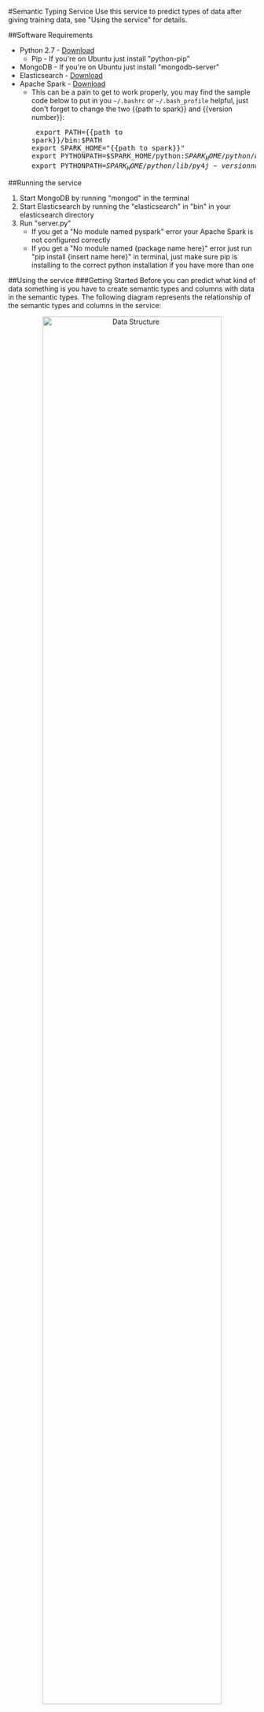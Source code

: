 #Semantic Typing Service
Use this service to predict types of data after giving training data, see "Using the service" for details.



##Software Requirements
* Python 2.7 - [Download](https://www.python.org/downloads/)
	* Pip - If you're on Ubuntu just install "python-pip"
* MongoDB - If you're on Ubuntu just install "mongodb-server"
* Elasticsearch - [Download](https://www.elastic.co/downloads/elasticsearch)
* Apache Spark - [Download](http://spark.apache.org/downloads.html)
	* This can be a pain to get to work properly, you may find the sample code below to put in you `~/.bashrc` or `~/.bash_profile` helpful, just don't forget to change the two {{path to spark}} and {{version number}}:<pre>
export PATH={{path to spark}}/bin:$PATH
export SPARK_HOME="{{path to spark}}"
export PYTHONPATH=$SPARK_HOME/python:$SPARK_HOME/python/build:$PYTHONPATH
export PYTHONPATH=$SPARK_HOME/python/lib/py4j-{{version number}}-src.zip:$PYTHONPATH
</pre>



##Running the service
1. Start MongoDB by running "mongod" in the terminal
2. Start Elasticsearch by running the "elasticsearch" in "bin" in your elasticsearch directory
3. Run "server.py"
	- If you get a "No module named pyspark" error your Apache Spark is not configured correctly
	- If you get a "No module named {package name here}" error just run "pip install {insert name here}" in terminal, just make sure pip is installing to the correct python installation if you have more than one



##Using the service
###Getting Started
Before you can predict what kind of data something is you have to create semantic types and columns with data in the semantic types.  The following diagram represents the relationship of the semantic types and columns in the service:
<center><img src="readme_data/structure.png" alt="Data Structure" style="width: 85%"/></center>
I recommend using swagger when you are trying the steps below for the first time since you have an explanation of what each parameter is right there.  There is a section on using swagger with this service below.

1. Create semantic types by using the `POST /semantic_types` with the class and property you want for the semantic type, just note that the class must be a valid URL which also has a valid namespace (parent) URL.  If you don't have any particular URL you want to use just make one up, if it isn't valid you'll get a 400 in response with a message that it isn't valid.
2. Create at least one column for each of the semantic types using the `POST /semantic_types/{type_id}` endpoint.  Keep in mind that you will need the semantic type's id for this; the id of the semantic type is returned when you create the type but you can also get them using the `GET /semantic_types` endpoint.  Even though you can create as many columns in a semantic type as you want, when you are predicting the service will only return the semantic type it thinks the data belongs to and no details about the column.  When you're first creating the column you do not have to add data, even though you do need to add data before predicting.  If you decide to create the column and add the data separately you can use the `POST /semantic_types/{column_id}` endpoint to add the data later.  When you give data to the service, remember that each line is taken as a value, including blank lines.
3. Now that you have semantic types and columns with data, you can use the `POST /predict` endpoint to predict the semantic type of the data.  When you give predict data, do it in the same format as adding the data. The more you provide the better.  The data you will get back from the service will be a list where each element contains the semantic type id and the how confident the semantic labeler is that the specific semantic type is the correct one for the given data, which ranges from 0 to 1.

####Example
Only one of each step below is listed since each of them is exactly the same, just with different data.

1. Create a semantic type:<center><img src="readme_data/create_type.png" alt="Data Structure" style="width: 85%"/></center>
2. Create a column:<center><img src="readme_data/create_column.png" alt="Data Structure" style="width: 85%"/></center>
3. Predict semantic type:<center><img src="readme_data/predict.png" alt="Data Structure" style="width: 85%"/></center>


###Quick summary of endpoints
#####`/predict`
__POST__ Use this for predicting the semantic type of data.  Without this endpoint this whole service is basically useless.

#####`/semantic_types`
__GET__ Returns all of the semantic types (and optionally the columns and data in the columns) in the system which match all of the given parameters.

__POST__ Add a semantic type.

__PUT__ Add a semantic type; it if already exists remove the old one and all of its data then make the new one.

__DELETE__ Delete all semantic types (and all of their data) which match all of the given parameters.

#####`/semantic_types/{type_id}`
__GET__ Return all of the columns (and optionally the data in the columns) in a semantic type which match all of the given parameters.

__POST__ Create a column in a semantic type, optionally with data.

__PUT__ Create a column in a semantic type, optionally with data; it if already exists remove the old one and all of its data then make the new one.

__DELETE__ Delete all of the columns in a semantic which match the given parameters.

#####`/semantic_types/type/{column_id}`
__GET__ Returns all of the information and data about the column.

__POST__ Append data to an existing column.

__PUT__ Replace the data in an existing column.

__DELETE__ Remove all of the data in the column.

#####`/bulk_add_models`
__GET__ Returns all of the bulk add models in the system which match all of the given parameters.  This can also be used to check the status of how well the labeler is working (using the "learnedSemanticTypes" in the model).

__POST__ Add a bulk add model.  The semantic types and columns in this model will be created now.

__DELETE__ Remove all of the bulk add models which meet all of the given parameters.

#####`/bulk_add_models/{model_id}`
__GET__ Get the bulk add model.  This is basically what you send when adding the model but it can have the learned semantic types updated.

__POST__ Add bulk amounts of data to the service.  This adds all of the data to the columns for you.


###Swagger
To view documentation for each of the endpoints and try it out with data, go to [http://petstore.swagger.io/](http://petstore.swagger.io/) and paste `http://localhost:5000/api/spec.json` into the address bar the top of the page and click explore.  For some reason it always starts with all of the endpoints hidden, so don't forget to click on "Show/Hide" or "List Operations".  Here is approximately what it should look like after listing all of the endpoints:
<center><img src="readme_data/overview.png" alt="Data Structure" style="width: 85%"/></center>
